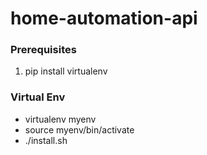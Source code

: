 # home-automation-api


### Prerequisites

1. pip install virtualenv


### Virtual Env

- virtualenv myenv
- source myenv/bin/activate
- ./install.sh

